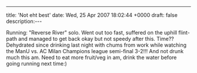 ---
title: 'Not eht best'
date: Wed, 25 Apr 2007 18:02:44 +0000
draft: false
description:---

Running: "Reverse River" solo. Went out too fast, suffered on the uphill flint-path and managed to get back okay but not speedy after this. Time?? Dehydrated since drinking last night with chums from work while watching the ManU vs. AC Milan Champions league semi-final 3-2!!! And not drunk much this am. Need to eat more fruit/veg in am, drink the water before going running next time:)